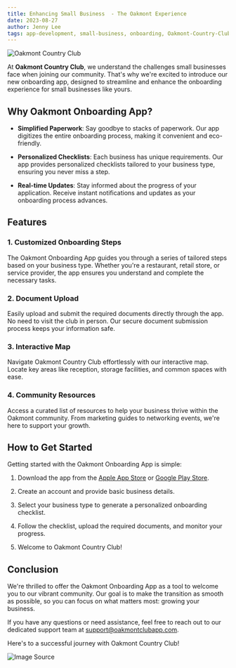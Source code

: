 ```yaml
---
title: Enhancing Small Business  - The Oakmont Experience
date: 2023-08-27
author: Jenny Lee
tags: app-development, small-business, onboarding, Oakmont-Country-Club
---
```


![Oakmont Country Club](../images/oakmont-image.png)

At **Oakmont Country Club**, we understand the challenges small businesses face when joining our community. That's why we're excited to introduce our new onboarding app, designed to streamline and enhance the onboarding experience for small businesses like yours.

## Why Oakmont Onboarding App?

- **Simplified Paperwork**: Say goodbye to stacks of paperwork. Our app digitizes the entire onboarding process, making it convenient and eco-friendly.

- **Personalized Checklists**: Each business has unique requirements. Our app provides personalized checklists tailored to your business type, ensuring you never miss a step.

- **Real-time Updates**: Stay informed about the progress of your application. Receive instant notifications and updates as your onboarding process advances.

## Features

### 1. Customized Onboarding Steps

The Oakmont Onboarding App guides you through a series of tailored steps based on your business type. Whether you're a restaurant, retail store, or service provider, the app ensures you understand and complete the necessary tasks.

### 2. Document Upload

Easily upload and submit the required documents directly through the app. No need to visit the club in person. Our secure document submission process keeps your information safe.

### 3. Interactive Map

Navigate Oakmont Country Club effortlessly with our interactive map. Locate key areas like reception, storage facilities, and common spaces with ease.

### 4. Community Resources

Access a curated list of resources to help your business thrive within the Oakmont community. From marketing guides to networking events, we're here to support your growth.

## How to Get Started

Getting started with the Oakmont Onboarding App is simple:

1. Download the app from the [Apple App Store](https://apps.apple.com/oakmont-onboarding) or [Google Play Store](https://play.google.com/oakmont-onboarding).

2. Create an account and provide basic business details.

3. Select your business type to generate a personalized onboarding checklist.

4. Follow the checklist, upload the required documents, and monitor your progress.

5. Welcome to Oakmont Country Club!

## Conclusion

We're thrilled to offer the Oakmont Onboarding App as a tool to welcome you to our vibrant community. Our goal is to make the transition as smooth as possible, so you can focus on what matters most: growing your business.

If you have any questions or need assistance, feel free to reach out to our dedicated support team at support@oakmontclubapp.com.

Here's to a successful journey with Oakmont Country Club!

![Image Source](../images/footer-logo-new.png)
